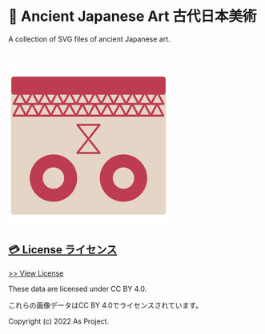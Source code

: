 # 🗾 Ancient Japanese Art 古代日本美術
A collection of SVG files of ancient Japanese art.

![]()

<img src="https://raw.githubusercontent.com/AsPJT/AncientJapaneseArtSVG/main/History%20by%20period/04%20Kofun%20period/08%20Ibaraki%20prefecture/TorazukaKofun0001.svg" width="320">

## [💳 License ライセンス](https://github.com/AsPJT/AncientJapaneseArtSVG/blob/main/LICENSE)

[>> View License](https://github.com/AsPJT/AncientJapaneseArtSVG/blob/main/LICENSE)

These data are licensed under CC BY 4.0.

これらの画像データはCC BY 4.0でライセンスされています。

Copyright (c) 2022 As Project.
